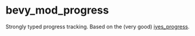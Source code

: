 # bevy_mod_progress
Strongly typed progress tracking. Based on the (very good) [iyes_progress].

[iyes_progress]: https://github.com/IyesGames/iyes_progress
